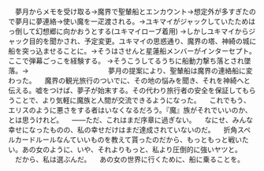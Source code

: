 　夢月からメモを受け取る→魔界で聖輦船とエンカウント→想定外が多すぎたので夢月に夢連絡→使い魔を一疋渡される。→ユキマイがジャックしていたためはっ倒して幻想郷に向かおうとする(ユキマイローブ着用)
→しかしユキマイからジャック目的を聞かされ、予定変更。ユキマイの思惑通り、魔界の塔、神綺の城に船を突っ込ませることに。→そうはさせんと星蓮船メンバーがインターセプト。ここで弾幕ごっこを経験する。
→そうこうしてるうちに船動力撃ち落とされ墜落。→
　
　
　
　
　
　
　
　
　夢月の提案により、聖輦船は魔界の連絡船に変わった。
　魔界の観光旅行のついでに、その地の悩みを聞き、それを神綺へと伝える。嘘をつけば、夢子が始末する。その代わり旅行者の安全を保証してもらうことで、より気軽に魔族と人間が交流できるようになった。
　これでもう、エリスのように悪さをする者はいなくなるだろう。『魔』族がそれでいいのか、とは思うけれど。
　――ただ、これはまだ序章に過ぎない。
　なにせ、みんな幸せになったものの、私の幸せだけはまだ達成されていないのだ。
　折角スペルカードルールなんていいものを教えて貰ったのだから、もっともっと戦いたい。あの女のように、いや、それよりもっと、私より圧倒的に強いヤツと。
　だから、私は選ぶんだ。
　あの女の世界に行くために、船に乗ることを。
　
　
